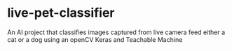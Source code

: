 # live-pet-classifier
An AI project that classifies images captured from live camera feed either a cat or a dog using an openCV Keras and Teachable Machine
